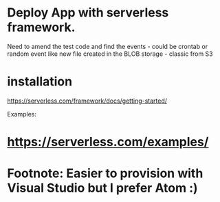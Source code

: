 # Deploy App with serverless framework.

Need to amend the test code and find the events - could be crontab or random event like new file created in the BLOB storage - classic from S3

# installation
https://serverless.com/framework/docs/getting-started/

Examples:
# https://serverless.com/examples/

# Footnote: Easier to provision with Visual Studio but I prefer Atom :)
